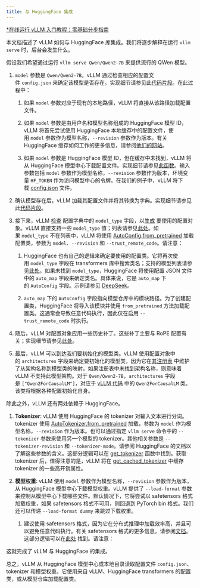 ```yaml
---
title: 与 HuggingFace 集成
---
```


[\*在线运行 vLLM 入门教程：零基础分步指南](https://openbayes.com/console/public/tutorials/rXxb5fZFr29?utm_source=vLLM-CNdoc&utm_medium=vLLM-CNdoc-V1&utm_campaign=vLLM-CNdoc-V1-25ap)

本文档描述了 vLLM 如何与 HuggingFace 库集成。我们将逐步解释在运行 `vllm serve` 时，后台会发生什么。

假设我们希望通过运行 `vllm serve Qwen/Qwen2-7B` 来提供流行的 QWen 模型。

1. `model` 参数是 `Qwen/Qwen2-7B`。vLLM 通过检查相应的配置文件 `config.json` 来确定该模型是否存在。实现细节请参见此[代码片段](https://github.com/vllm-project/vllm/blob/10b67d865d92e376956345becafc249d4c3c0ab7/vllm/transformers_utils/config.py#L162-L182)。在此过程中：

   1. 如果 `model` 参数对应于现有的本地路径，vLLM 将直接从该路径加载配置文件。

   2. 如果 `model` 参数是由用户名和模型名称组成的 HuggingFace 模型 ID，vLLM 将首先尝试使用 HuggingFace 本地缓存中的配置文件，使用 `model` 参数作为模型名称，`--revision` 参数作为版本。有关 HuggingFace 缓存如何工作的更多信息，请参阅[他们的网站](https://huggingface.co/docs/huggingface_hub/en/package_reference/environment_variables#hfhome)。

   3. 如果 `model` 参数是 HuggingFace 模型 ID，但在缓存中未找到，vLLM 将从 HuggingFace 模型中心下载配置文件。实现细节请参见[此函数](https://github.com/vllm-project/vllm/blob/10b67d865d92e376956345becafc249d4c3c0ab7/vllm/transformers_utils/config.py#L91)。输入参数包括 `model` 参数作为模型名称，`--revision` 参数作为版本，环境变量 `HF_TOKEN` 作为访问模型中心的令牌。在我们的例子中，vLLM 将下载 [config.json](https://huggingface.co/Qwen/Qwen2-7B/blob/main/config.json) 文件。

2. 确认模型存在后，vLLM 加载其配置文件并将其转换为字典。实现细节请参见此[代码片段](https://github.com/vllm-project/vllm/blob/10b67d865d92e376956345becafc249d4c3c0ab7/vllm/transformers_utils/config.py#L185-L186)。

3. 接下来，vLLM [检查](https://github.com/vllm-project/vllm/blob/10b67d865d92e376956345becafc249d4c3c0ab7/vllm/transformers_utils/config.py#L189) 配置字典中的 `model_type` 字段，以[生成](https://github.com/vllm-project/vllm/blob/10b67d865d92e376956345becafc249d4c3c0ab7/vllm/transformers_utils/config.py#L190-L216) 要使用的配置对象。vLLM 直接支持一些 `model_type` 值；列表请参见[此处](https://github.com/vllm-project/vllm/blob/10b67d865d92e376956345becafc249d4c3c0ab7/vllm/transformers_utils/config.py#L48)。如果 `model_type` 不在列表中，vLLM 将使用 [AutoConfig.from_pretrained](https://huggingface.co/docs/transformers/en/model_doc/auto#transformers.AutoConfig.from_pretrained) 加载配置类，参数为 `model`、`--revision` 和 `--trust_remote_code`。请注意：

   1. HuggingFace 也有自己的逻辑来确定要使用的配置类。它将再次使用 `model_type` 字段在 transformers 库中搜索类名；支持的模型列表请参见[此处](https://github.com/huggingface/transformers/tree/main/src/transformers/models)。如果未找到 `model_type`，HuggingFace 将使用配置 JSON 文件中的 `auto_map` 字段来确定类名。具体来说，它是 `auto_map` 下的 `AutoConfig` 字段。示例请参见 [DeepSeek](https://huggingface.co/deepseek-ai/DeepSeek-V2.5/blob/main/config.json)。

   2. `auto_map` 下的 `AutoConfig` 字段指向模型仓库中的模块路径。为了创建配置类，HuggingFace 将导入该模块并使用 `from_pretrained` 方法加载配置类。这通常会导致任意代码执行，因此仅在启用 `--trust_remote_code` 时执行。

4. 随后，vLLM 对配置对象应用一些历史补丁。这些补丁主要与 RoPE 配置有关；实现细节请参见[此处](https://github.com/vllm-project/vllm/blob/127c07480ecea15e4c2990820c457807ff78a057/vllm/transformers_utils/config.py#L244)。

5. 最后，vLLM 可以到达我们要初始化的模型类。vLLM 使用配置对象中的 `architectures` 字段来确定要初始化的模型类，因为它在[其注册表](https://github.com/vllm-project/vllm/blob/127c07480ecea15e4c2990820c457807ff78a057/vllm/model_executor/models/registry.py#L80) 中维护了从架构名称到模型类的映射。如果注册表中未找到架构名称，则意味着 vLLM 不支持此模型架构。对于 `Qwen/Qwen2-7B`，`architectures` 字段是 `["Qwen2ForCausalLM"]`，对应于 [vLLM 代码](https://github.com/vllm-project/vllm/blob/127c07480ecea15e4c2990820c457807ff78a057/vllm/model_executor/models/qwen2.py#L364) 中的 `Qwen2ForCausalLM` 类。该类将根据各种配置初始化自身。

除此之外，vLLM 还有两处依赖于 HuggingFace。

1. **Tokenizer**: vLLM 使用 HuggingFace 的 tokenizer 对输入文本进行分词。tokenizer 使用 [AutoTokenizer.from_pretrained](https://huggingface.co/docs/transformers/en/model_doc/auto#transformers.AutoTokenizer.from_pretrained) 加载，参数为 `model` 作为模型名称，`--revision` 作为版本。也可以通过指定 `vllm serve` 命令中的 `--tokenizer` 参数来使用另一个模型的 tokenizer。其他相关参数是 `--tokenizer-revision` 和 `--tokenizer-mode`。请参阅 HuggingFace 的文档以了解这些参数的含义。这部分逻辑可以在 [get_tokenizer](https://github.com/vllm-project/vllm/blob/127c07480ecea15e4c2990820c457807ff78a057/vllm/transformers_utils/tokenizer.py#L87) 函数中找到。获取 tokenizer 后，值得注意的是，vLLM 将在 [get_cached_tokenizer](https://github.com/vllm-project/vllm/blob/127c07480ecea15e4c2990820c457807ff78a057/vllm/transformers_utils/tokenizer.py#L24) 中缓存 tokenizer 的一些高开销属性。

2. **模型权重**: vLLM 使用 `model` 参数作为模型名称，`--revision` 参数作为版本，从 HuggingFace 模型中心下载模型权重。vLLM 提供了 `--load-format` 参数来控制从模型中心下载哪些文件。默认情况下，它将尝试以 safetensors 格式加载权重，如果 safetensors 格式不可用，则回退到 PyTorch bin 格式。我们还可以传递 `--load-format dummy` 来跳过下载权重。

   1. 建议使用 safetensors 格式，因为它在分布式推理中加载效率高，并且可以避免任意代码执行。有关 safetensors 格式的更多信息，请参阅[文档](https://huggingface.co/docs/safetensors/en/index)。这部分逻辑可以在[此处](https://github.com/vllm-project/vllm/blob/10b67d865d92e376956345becafc249d4c3c0ab7/vllm/model_executor/model_loader/loader.py#L385) 找到。请注意：

这就完成了 vLLM 与 HuggingFace 的集成。

总之，vLLM 从 HuggingFace 模型中心或本地目录读取配置文件 `config.json`、tokenizer 和模型权重。它使用来自 vLLM、HuggingFace transformers 的配置类，或从模型仓库加载配置类。
